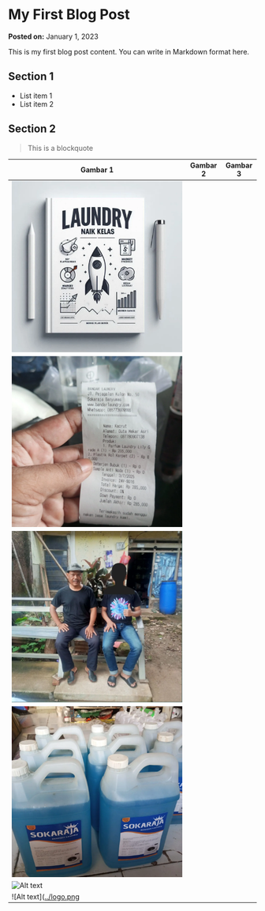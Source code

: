 # My First Blog Post

**Posted on:** January 1, 2023

This is my first blog post content. You can write in Markdown format here.

## Section 1
- List item 1
- List item 2

## Section 2
> This is a blockquote

| Gambar 1  | Gambar 2 | Gambar 3 |
| ------------- | ------------- | ------------- |
| ![Alt text](https://raw.githubusercontent.com/bandarlaundry/blog/refs/heads/main/images/bl-ebook-laundry-naik-kelas.webp)  
| ![Alt text](https://raw.githubusercontent.com/bandarlaundry/blog/refs/heads/images/bl-instant-pos-laundry.webp)  
| ![Alt text](https://raw.githubusercontent.com/bandarlaundry/blog/refs/heads/images/bl-ade-dari-sulawesi-ke-bogor-demi-ikut-kelas-sabun.webp)  |
| ![Alt text](https://raw.githubusercontent.com/bandarlaundry/blog/refs/heads/images/bl-sokaraja-deterjen-laundry.webp)  
| ![Alt text]([../logo.png](https://raw.githubusercontent.com/bandardeterjen/kelassabun/refs/heads/images/bd-ks-kelassabun.jpg))  
| ![Alt text]([../logo.png](https://raw.githubusercontent.com/bandarlaundry/blog/refs/heads/images/bl-parfum-laundry-lily-grade-a-cileungsi.webp) |



